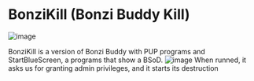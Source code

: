 # BonziKill (Bonzi Buddy Kill)
![image](https://user-images.githubusercontent.com/59311016/125799613-9e6f1b7e-a7bd-45bc-94d0-a7d71a6567ee.png)

BonziKill is a version of Bonzi Buddy with PUP programs and StartBlueScreen, a programs that show a BSoD.
![image](https://user-images.githubusercontent.com/59311016/125799374-75fb2655-de3e-400b-8bca-fa90d284f55d.png)
When runned, it asks us for granting admin privileges, and it starts its destruction

